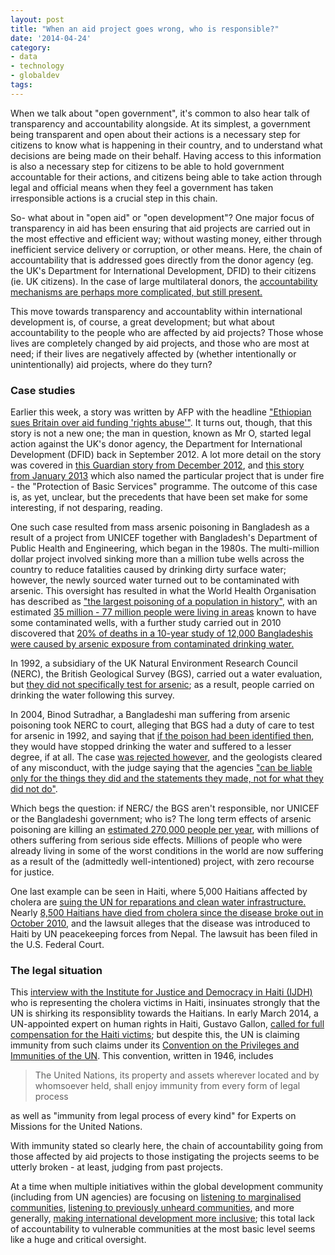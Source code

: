 ```yaml
---
layout: post
title: "When an aid project goes wrong, who is responsible?"
date: '2014-04-24'
category:
- data
- technology
- globaldev
tags:
---
```


When we talk about "open government", it's common to also hear talk of transparency and accountability alongside. At its simplest, a government being transparent and open about their actions is a necessary step for citizens to know what is happening in their country, and to understand what decisions are being made on their behalf. Having access to this information is also a necessary step for citizens to be able to hold government accountable for their actions, and citizens being able to take action through legal and official means when they feel a government has taken irresponsible actions is a crucial step in this chain.

So- what about in "open aid" or "open development"? One major focus of transparency in aid has been ensuring that aid projects are carried out in the most effective and efficient way; without wasting money, either through inefficient service delivery or corruption, or other means. Here, the chain of accountability that is addressed goes directly from the donor agency (eg. the UK's Department for International Development, DFID) to their citizens (ie. UK citizens). In the case of large multilateral donors, the [accountability mechanisms are perhaps more complicated, but still present.](http://www.un.org/en/strengtheningtheun/accountability.shtml)

This move towards transparency and accountablity within international development is, of course, a great development; but what about accountability to the people who are affected by aid projects? Those whose lives are completely changed by aid projects, and those who are most at need; if their lives are negatively affected by (whether intentionally or unintentionally) aid projects, where do they turn?

<!--more-->

### Case studies

Earlier this week, a story was written by AFP with the headline ["Ethiopian sues Britain over aid funding 'rights abuse'"](http://news.yahoo.com/ethiopian-sues-britain-over-aid-funding-rights-abuse-183135109.html?soc_src=mediacontentstory). It turns out, though, that this story is not a new one; the man in question, known as Mr O, started legal action against the UK's donor agency, the Department for International Development (DFID) back in September 2012. A lot more detail on the story was covered in [this Guardian story from December 2012](http://www.theguardian.com/global-development/2012/dec/21/dfid-human-rights-ethiopia), and [this story from January 2013](http://www.theguardian.com/global-development/2013/jan/22/ethiopia-resettlement-scheme-lives-shattered) which also named the particular project that is under fire - the "Protection of Basic Services" programme. The outcome of this case is, as yet, unclear, but the precedents that have been set make for some interesting, if not desparing, reading. 

One such case resulted from mass arsenic poisoning in Bangladesh as a result of a project from UNICEF together with Bangladesh's Department of Public Health and Engineering, which began in the 1980s. The multi-million dollar project involved sinking more than a million tube wells across the country to reduce fatalities caused by drinking dirty surface water; however, the newly sourced water turned out to be contaminated with arsenic. This oversight has resulted in what the World Health Organisation has described as ["the largest poisoning of a population in history"](http://www.who.int/bulletin/archives/78(9)1093.pdf), with an estimated [35 million - 77 million people were living in areas](http://www.who.int/bulletin/archives/78(9)1093.pdf) known to have some contaminated wells, with a further study carried out in 2010 discovered that [20% of deaths in a 10-year study of 12,000 Bangladeshis were caused by arsenic exposure from contaminated drinking water.](http://www.reuters.com/article/2010/06/18/us-arsenic-water-idUSTRE65H5SB20100618)

In 1992, a subsidiary of the UK Natural Environment Research Council (NERC), the British Geological Survey (BGS), carried out a water evaluation, but [they did not specifically test for arsenic](http://www.nature.com/news/2004/040223/full/news040223-8.html); as a result, people carried on drinking the water following this survey. 

In 2004, Binod Sutradhar, a Bangladeshi man suffering from arsenic poisoning took NERC to court, alleging that BGS had a duty of care to test for arsenic in 1992, and saying that [if the poison had been identified then](http://m.scidev.net/global/pollution/news/court-clears-geologists-in-bangladesh-arsenic-case.html), they would have stopped drinking the water and suffered to a lesser degree, if at all. The case [was rejected however](http://m.scidev.net/global/pollution/news/court-clears-geologists-in-bangladesh-arsenic-case.html), and the geologists cleared of any misconduct, with the judge saying that the agencies ["can be liable only for the things they did and the statements they made, not for what they did not do"](http://news.bbc.co.uk/2/hi/south_asia/5150210.stm). 

Which begs the question: if NERC/ the BGS aren't responsible, nor UNICEF or the Bangladeshi government; who is? The long term effects of arsenic poisoning are killing an [estimated 270,000 people per year](http://m.scidev.net/global/pollution/news/court-clears-geologists-in-bangladesh-arsenic-case.html), with millions of others suffering from serious side effects. Millions of people who were already living in some of the worst conditions in the world are now suffering as a result of the (admittedly well-intentioned) project, with zero recourse for justice. 

One last example can be seen in Haiti, where 5,000 Haitians affected by cholera are [suing the UN for reparations and clean water infrastructure.](http://www.ijdh.org/2014/01/topics/health/douz-janvye/#.Uzrana2Sx90) Nearly [8,500 Haitians have died from cholera since the disease broke out in October 2010](http://www.trust.org/item/20140110050050-9eq05/), and the lawsuit alleges that the disease was introduced to Haiti by UN peacekeeping forces from Nepal. The lawsuit has been filed in the U.S. Federal Court.

### The legal situation 

This [interview with the Institute for Justice and Democracy in Haiti (IJDH)](http://www.trust.org/item/20140110050050-9eq05/) who is representing the cholera victims in Haiti, insinuates strongly that the UN is shirking its responsiblity towards the Haitians. In early March 2014, a UN-appointed expert on human rights in Haiti, Gustavo Gallon, [called for full compensation for the Haiti victims](http://www.bbc.com/news/world-latin-america-26397373); but despite this, the UN is claiming immunity from such claims under its [Convention on the Privileges and Immunities of the UN](https://www.un.org/en/ethics/pdf/convention.pdf). This convention, written in 1946, includes 

<blockquote> The United Nations, its property and assets wherever located and by whomsoever held, shall enjoy immunity from every form of legal process</blockquote> 

as well as "immunity from legal process of every kind" for Experts on Missions for the United Nations. 

With immunity stated so clearly here, the chain of accountability going from those affected by aid projects to those instigating the projects seems to be utterly broken - at least, judging from past projects. 

At a time when multiple initiatives within the global development community (including from UN agencies) are focusing on [listening to marginalised communities](http://www.unmultimedia.org/radio/english/2014/03/minority-groups-face-exclusion-from-national-and-global-development-agenda/), [listening to previously unheard communities](http://www.makingallvoicescount.org/), and more generally, [making international development more inclusive](http://www.idrc.ca/EN/Resources/Publications/Pages/default.aspx); this total lack of accountability to vulnerable communities at the most basic level seems like a huge and critical oversight.